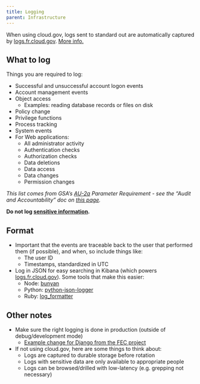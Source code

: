 ```yaml
---
title: Logging
parent: Infrastructure
---
```


When using cloud.gov, logs sent to standard out are automatically captured by [logs.fr.cloud.gov](https://logs.fr.cloud.gov). [More info.](https://cloud.gov/docs/apps/logs/)

## What to log

Things you are required to log:

- Successful and unsuccessful account logon events
- Account management events
- Object access
    - Examples: reading database records or files on disk
- Policy change
- Privilege functions
- Process tracking
- System events
- For Web applications:
    - All administrator activity
    - Authentication checks
    - Authorization checks
    - Data deletions
    - Data access
    - Data changes
    - Permission changes

_This list comes from GSA’s [AU-2a](https://nvd.nist.gov/800-53/Rev4/control/au-2#Rev4Statements) Parameter Requirement - see the “Audit and Accountability” doc on [this page](https://insite.gsa.gov/portal/content/627230)._

**Do not log [sensitive information](https://github.com/18F/open-source-policy/blob/master/practice.md#protecting-sensitive-information).**

## Format

- Important that the events are traceable back to the user that performed them (if possible), and when, so include things like:
    - The user ID
    - Timestamps, standardized in UTC
- Log in JSON for easy searching in Kibana (which powers [logs.fr.cloud.gov](https://logs.fr.cloud.gov/)). Some tools that make this easier:
    - Node: [bunyan](https://www.npmjs.com/package/bunyan)
    - Python: [python-json-logger](https://github.com/madzak/python-json-logger)
    - Ruby: [log_formatter](https://rubygems.org/gems/log_formatter/)

## Other notes

- Make sure the right logging is done in production (outside of debug/development mode)
    - [Example change for Django from the FEC project](https://github.com/18F/fec-cms/commit/39961b3ef84b1c2abe882959f15b9bc5d2e25bc8)
- If not using cloud.gov, here are some things to think about:
    - Logs are captured to durable storage before rotation
    - Logs with sensitive data are only available to appropriate people
    - Logs can be browsed/drilled with low-latency (e.g. grepping not necessary)
